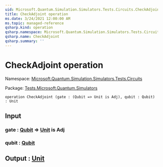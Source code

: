```yaml
---
uid: Microsoft.Quantum.Simulation.Simulators.Tests.Circuits.CheckAdjoint
title: CheckAdjoint operation
ms.date: 3/24/2021 12:00:00 AM
ms.topic: managed-reference
qsharp.kind: operation
qsharp.namespace: Microsoft.Quantum.Simulation.Simulators.Tests.Circuits
qsharp.name: CheckAdjoint
qsharp.summary: ''
---
```


# CheckAdjoint operation

Namespace: [Microsoft.Quantum.Simulation.Simulators.Tests.Circuits](xref:Microsoft.Quantum.Simulation.Simulators.Tests.Circuits)

Package: [Tests.Microsoft.Quantum.Simulators](https://nuget.org/packages/Tests.Microsoft.Quantum.Simulators)




```qsharp
operation CheckAdjoint (gate : (Qubit => Unit is Adj), qubit : Qubit) : Unit
```


## Input

### gate : [Qubit](xref:microsoft.quantum.lang-ref.qubit) => [Unit](xref:microsoft.quantum.lang-ref.unit)  is Adj




### qubit : [Qubit](xref:microsoft.quantum.lang-ref.qubit)





## Output : [Unit](xref:microsoft.quantum.lang-ref.unit)

